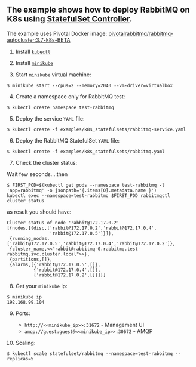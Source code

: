 The example shows how to deploy RabbitMQ on K8s using [StatefulSet  Controller](https://kubernetes.io/docs/concepts/workloads/controllers/statefulset/). 
----
The example uses Pivotal Docker image: [pivotalrabbitmq/rabbitmq-autocluster:3.7-k8s-BETA](https://hub.docker.com/r/pivotalrabbitmq/rabbitmq-autocluster/)  

1. Install [`kubectl`](https://kubernetes.io/docs/tasks/tools/install-kubectl/)


2. Install [`minikube`](https://kubernetes.io/docs/tasks/tools/install-minikube/)


3. Start `minikube` virtual machine:
```
$ minikube start --cpus=2 --memory=2040 --vm-driver=virtualbox
```

4. Create a namespace only for RabbitMQ test:
```
$ kubectl create namespace test-rabbitmq
```

5. Deploy the service `YAML` file:

```
$ kubectl create -f examples/k8s_statefulsets/rabbitmq-service.yaml
```
6. Deploy the RabbitMQ StatefulSet `YAML` file:

```
$ kubectl create -f examples/k8s_statefulsets/rabbitmq.yaml
```
7. Check the cluster status:

Wait  few seconds....then 

```
$ FIRST_POD=$(kubectl get pods --namespace test-rabbitmq -l 'app=rabbitmq' -o jsonpath='{.items[0].metadata.name }')
kubectl exec --namespace=test-rabbitmq $FIRST_POD rabbitmqctl cluster_status
```
as result you should have:
```
Cluster status of node 'rabbit@172.17.0.2'
[{nodes,[{disc,['rabbit@172.17.0.2','rabbit@172.17.0.4',
                'rabbit@172.17.0.5']}]},
 {running_nodes,['rabbit@172.17.0.5','rabbit@172.17.0.4','rabbit@172.17.0.2']},
 {cluster_name,<<"rabbit@rabbitmq-0.rabbitmq.test-rabbitmq.svc.cluster.local">>},
 {partitions,[]},
 {alarms,[{'rabbit@172.17.0.5',[]},
          {'rabbit@172.17.0.4',[]},
          {'rabbit@172.17.0.2',[]}]}]
```

8. Get your `minikube` ip:
```
$ minikube ip
192.168.99.104
```
9. Ports:
	* `http://<<minikube_ip>>:31672` - Management UI
	* `amqp://guest:guest@<<minikube_ip>>:30672` - AMQP

10. Scaling:
```
$ kubectl scale statefulset/rabbitmq --namespace=test-rabbitmq --replicas=5
```




